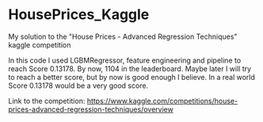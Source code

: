 # HousePrices_Kaggle
My solution to the "House Prices - Advanced Regression Techniques" kaggle competition

In this code I used LGBMRegressor, feature engineering and pipeline to reach Score 0.13178. By now, 1104 in the leaderboard. Maybe later I will try to reach a better score, but by now is good enough I believe. In a real world Score 0.13178 would be a very good score.

Link to the competition: https://www.kaggle.com/competitions/house-prices-advanced-regression-techniques/overview
